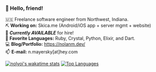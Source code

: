 ### 👋 Hello, friend!
🇺🇸 Freelance software engineer from Northwest, Indiana.  <br/>
⛏ **Working on:** Skica.me (Android/iOS app + server mgmt + website)<br/>
🤝 ***Currently AVAILABLE*** for hire!<br/>
🎨 **Favorite Languages:** Ruby, Crystal, Python, Elixir, and Dart.<br/>
💻 **Blog/Portfolio:** <https://nolanm.dev/><br/>
📫 **E-mail:** n.mayersky[at]hey.com

[![nolyoi's wakatime stats](https://github-readme-stats.vercel.app/api/wakatime?username=nolyoi&theme=vue)](https://github.com/anuraghazra/github-readme-stats)
[![Top Languages](https://github-readme-stats.vercel.app/api/top-langs/?username=nolyoi&layout=compact&theme=vue&langs_count=8)](https://github.com/anuraghazra/github-readme-stats)


<!--
**nolyoi/nolyoi** is a ✨ _special_ ✨ repository because its `README.md` (this file) appears on your GitHub profile.

Here are some ideas to get you started:

- 🔭 I’m currently working on ...
- 🌱 I’m currently learning ...
- 👯 I’m looking to collaborate on ...
- 🤔 I’m looking for help with ...
- 💬 Ask me about ...
- 📫 How to reach me: ...
- 😄 Pronouns: ...
- ⚡ Fun fact: ...
-->
